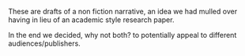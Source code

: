 These are drafts of a non fiction narrative, an idea we had mulled over having in lieu of an academic style research paper.  

In the end we decided, why not both?  to potentially appeal to different audiences/publishers.
